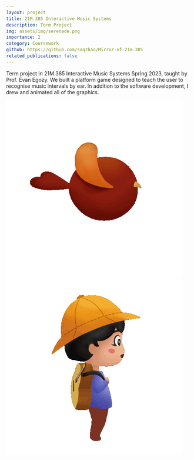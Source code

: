 ```yaml
---
layout: project
title: 21M.385 Interactive Music Systems 
description: Term Project
img: assets/img/serenade.png
importance: 2
category: Coursework
github: https://github.com/saqzhao/Mirror-of-21m.385
related_publications: false
---
```


Term project in 21M.385 Interactive Music Systems Spring 2023, taught by Prof. Evan Egozy. We built a platform game designed to teach the user to recognise music intervals by ear. In addition to the software development, I drew and animated all of the graphics.

![placeholder](assets/img/bird_right.gif) ![placeholder](assets/img/walk_right.gif)